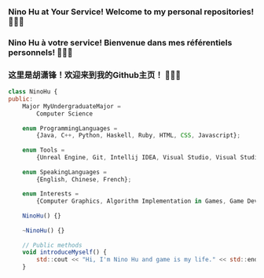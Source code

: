 ### Nino Hu at Your Service! Welcome to my personal repositories! <font style="vertical-align: inherit;"><font style="vertical-align: inherit;">👻👻👻</font></font>
### Nino Hu à votre service! Bienvenue dans mes référentiels personnels! <font style="vertical-align: inherit;"><font style="vertical-align: inherit;">👻👻👻</font></font>
### 这里是胡潇锋！欢迎来到我的Github主页！ <font style="vertical-align: inherit;"><font style="vertical-align: inherit;">👻👻👻</font></font>

```javascript
class NinoHu {
public:
    Major MyUndergraduateMajor = 
        Computer Science
    
    enum ProgrammingLanguages = 
        {Java, C++, Python, Haskell, Ruby, HTML, CSS, Javascript};
  
    enum Tools = 
        {Unreal Engine, Git, Intellij IDEA, Visual Studio, Visual Studio Code, Adobe Ps/Pr/Ae/Au, Office 365};
  
    enum SpeakingLanguages = 
        {English, Chinese, French};
    
    enum Interests = 
        {Computer Graphics, Algorithm Implementation in Games, Game Development, Game Design, Playing All Kinds of Games};
    
    NinoHu() {}
    
    ~NinoHu() {}
    
    // Public methods
    void introduceMyself() {
        std::cout << "Hi, I'm Nino Hu and game is my life." << std::endl;
    }
```
